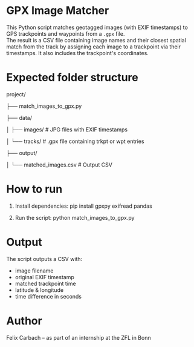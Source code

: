 # GPX Image Matcher
This Python script matches geotagged images (with EXIF timestamps) to GPS trackpoints and waypoints from a `.gpx` file.  
The result is a CSV file containing image names and their closest spatial match from the track by assigning each image to a trackpoint via their timestamps. It also includes the trackpoint's coordinates.

# Expected folder structure

project/

├── match_images_to_gpx.py

├── data/

│ ├── images/ # JPG files with EXIF timestamps

│ └── tracks/ # .gpx file containing trkpt or wpt entries

├── output/

│ └── matched_images.csv # Output CSV

# How to run
1. Install dependencies:
   pip install gpxpy exifread pandas
   
2. Run the script:
   python match_images_to_gpx.py

# Output
The script outputs a CSV with:
- image filename
- original EXIF timestamp
- matched trackpoint time
- latitude & longitude
- time difference in seconds

# Author
Felix Carbach – as part of an internship at the ZFL in Bonn
